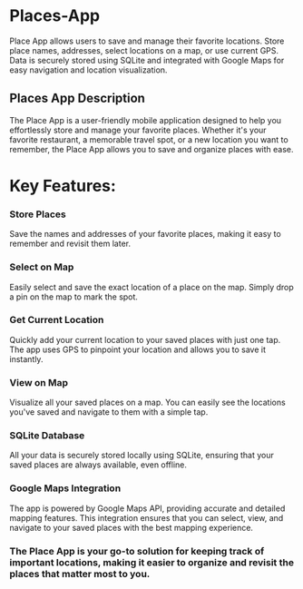 # Places-App
  Place App allows users to save and manage their favorite locations. Store place names, addresses, select locations on a map, or use current GPS. Data is securely stored using SQLite and integrated with Google Maps for easy navigation and location visualization.


## Places App Description

The Place App is a user-friendly mobile application designed to help you effortlessly store and manage your favorite places. Whether it's your favorite restaurant, a memorable travel spot, or a new location you want to remember, the Place App allows you to save and organize places with ease.


# Key Features:
### Store Places 
Save the names and addresses of your favorite places, making it easy to remember and revisit them later.

### Select on Map 
Easily select and save the exact location of a place on the map. Simply drop a pin on the map to mark the spot.

### Get Current Location
Quickly add your current location to your saved places with just one tap. The app uses GPS to pinpoint your location and allows you to save it instantly.

### View on Map
Visualize all your saved places on a map. You can easily see the locations you've saved and navigate to them with a simple tap.

### SQLite Database
All your data is securely stored locally using SQLite, ensuring that your saved places are always available, even offline.

### Google Maps Integration
The app is powered by Google Maps API, providing accurate and detailed mapping features. This integration ensures that you can select, view, and navigate to your saved places with the best mapping experience.

### The Place App is your go-to solution for keeping track of important locations, making it easier to organize and revisit the places that matter most to you.
